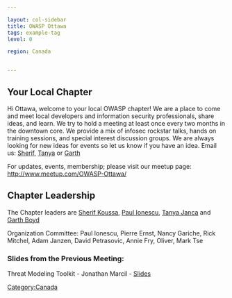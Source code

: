 ```yaml
---

layout: col-sidebar
title: OWASP Ottawa
tags: example-tag
level: 0

region: Canada


---
```

## Your Local Chapter

Hi Ottawa, welcome to your local OWASP chapter\! We are a place to come
and meet local developers and information security professionals, share
ideas, and learn. We try to hold a meeting at least once every two
months in the downtown core. We provide a mix of infosec rockstar talks,
hands on training sessions, and special interest discussion groups. We
are always looking for new ideas for events so let us know if you have
an idea. Email us: [Sherif](mailto:sherif.koussa@owasp.org),
[Tanya](mailto:tanya.janca@owasp.org) or
[Garth](mailto:garth.boyd@owasp.org)

For updates, events, membership; please visit our meetup page:
<http://www.meetup.com/OWASP-Ottawa/>
<meetup group="OWASP-Ottawa" />

## Chapter Leadership

The Chapter leaders are [Sherif Koussa](mailto:sherif.koussa@owasp.org),
[Paul Ionescu](mailto:paul.ionescu@owasp.org), [Tanya
Janca](mailto:tanya.janca@owasp.org) and [Garth
Boyd](mailto:garth.boyd@owasp.org)

Organization Committee: Paul Ionescu, Pierre Ernst, Nancy Gariche, Rick
Mitchel, Adam Janzen, David Petrasovic, Annie Fry, Oliver, Mark Tse

### Slides from the Previous Meeting:

Threat Modeling Toolkit - Jonathan Marcil -
[Slides](https://www.owasp.org/images/0/02/Threat_Modeling_Toolkit_-_OWASP-ottawa-publish.pptx)

[Category:Canada](Category:Canada "wikilink")
